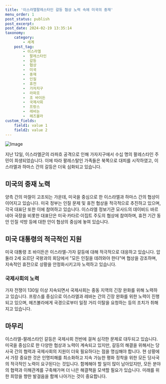 ```yaml
---
title: '이스라엘팔레스타인 갈등 협상 노력 속에 미국의 중재'
menu_order: 1
post_status: publish
post_excerpt: 
post_date: 2024-02-19 13:35:14
taxonomy:
    category:
        - 세계
    post_tag:
        - 이스라엘
        -  팔레스타인
        -  갈등
        -  협상
        -  미국
        -  중재
        -  인질
        -  휴전
        -  가자지구
        -  라파흐
        -  조 바이든
        -  국제사회
        -  프랑스
        -  레바논
        -  헤즈볼라
custom_fields:
    field1: value 1
    field2: value 2
---
```


![Image](https://imgnews.pstatic.net/image/028/2024/02/13/0002676643_001_20240213135906917.jpg?type=w647)

지난 12일, 이스라엘군의 라파흐 공격으로 인해 가자지구에서 수십 명의 팔레스타인 주민이 희생되었습니다. 이에 따라 팔레스탈인 가족들은 북쪽으로 대피를 시작하였고, 이스라엘과 하마스 간의 갈등은 더욱 심화되고 있습니다. 
## 미국의 중재 노력
양측 간의 마찰이 고조되는 가운데, 미국을 중심으로 한 이스라엘과 하마스 간의 협상이 이어지고 있습니다. 미국 정부는 인질 문제 및 휴전 협상을 적극적으로 추진하고 있으며, 각국 대표단 또한 이에 참여하고 있습니다. 이스라엘 정보기관 모사드의 데이비드 바르네아 국장을 비롯한 대표단은 미국·카타르·이집트 주도의 협상에 참여하며, 휴전 기간 동안 인질 석방 등에 대한 안이 협상의 중심에 놓여 있습니다.
## 미국 대통령의 적극적인 지원
미국 대통령 조 바이든은 이스라엘-가자 갈등에 대해 적극적으로 대응하고 있습니다. 압둘라 2세 요르단 국왕과의 회담에서 "모든 인질을 데려와야 한다"며 협상을 강조하며, 지속적인 휴전으로 상황을 안정화시키고자 노력하고 있습니다.
### 국제사회의 노력
가자 전쟁이 130일 이상 지속되면서 국제사회는 중동 지역의 긴장 완화를 위해 노력하고 있습니다. 프랑스를 중심으로 이스라엘과 레바논 간의 긴장 완화를 위한 노력이 진행되고 있으며, 헤즈볼라에게 국경으로부터 일정 거리 이탈을 요청하는 등의 조치가 취해지고 있습니다.
## 마무리
이스라엘-팔레스타인 갈등은 국제사회 전반에 걸쳐 심각한 문제로 대두되고 있습니다. 미국을 중심으로 한 다양한 협상과 노력이 계속되고 있지만, 갈등의 해결을 위해서는 당사국 간의 협력과 국제사회의 지원이 더욱 필요하다는 점을 명심해야 합니다. 현 상황에서 가장 중요한 것은 인명피해를 최소화하고 지속 가능한 평화 정착을 위한 모든 당사국의 적극적인 노력이 요구된다는 것입니다. 함께해야 할 일이 많이 남아있지만, 모든 분야의 협력과 이해관계를 구축해가며 더 나은 해결책을 모색할 필요가 있습니다. 미래를 위한 희망을 향한 발걸음을 함께 나아가는 것이 중요합니다.
